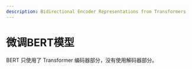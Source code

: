 ```yaml
---
description: Bidirectional Encoder Representations from Transformers
---
```


# 微调BERT模型

BERT 只使用了 Transformer 编码器部分，没有使用解码器部分。
